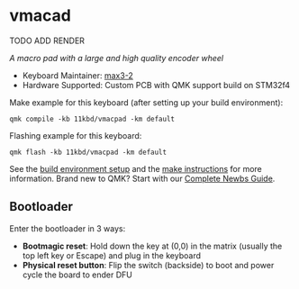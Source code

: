 # vmacad

TODO ADD RENDER

*A macro pad with a large and high quality encoder wheel*

* Keyboard Maintainer: [max3-2](https://github.com/max3-2/hedgehog-kb)
* Hardware Supported: Custom PCB with QMK support build on STM32f4

Make example for this keyboard (after setting up your build environment):

    qmk compile -kb 11kbd/vmacpad -km default

Flashing example for this keyboard:

    qmk flash -kb 11kbd/vmacpad -km default

See the [build environment setup](https://docs.qmk.fm/#/getting_started_build_tools) and the [make instructions](https://docs.qmk.fm/#/getting_started_make_guide) for more information. Brand new to QMK? Start with our [Complete Newbs Guide](https://docs.qmk.fm/#/newbs).

## Bootloader

Enter the bootloader in 3 ways:

* **Bootmagic reset**: Hold down the key at (0,0) in the matrix (usually the top left key or Escape) and plug in the keyboard
* **Physical reset button**: Flip the switch (backside) to boot and power cycle the board to ender DFU
